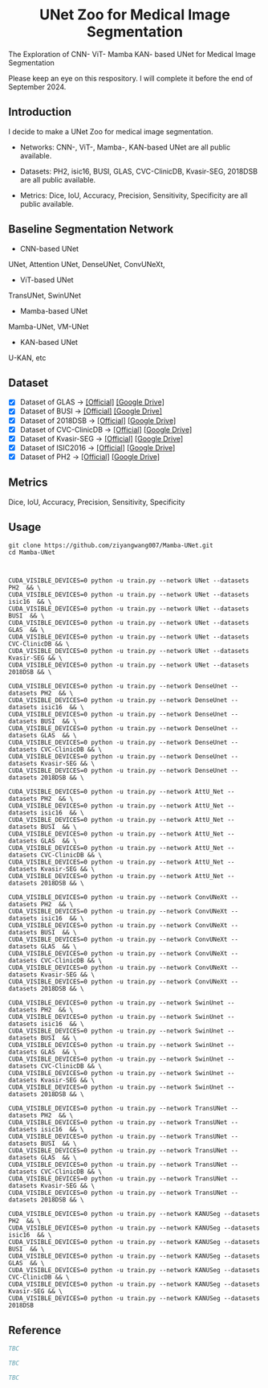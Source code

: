 <div align="center">
<h1> UNet Zoo for Medical Image Segmentation </h1>

</div>

The Exploration of CNN- ViT- Mamba KAN- based UNet for Medical Image Segmentation


Please keep an eye on this respository. I will complete it before the end of September 2024.

## Introduction ###

I decide to make a UNet Zoo for medical image segmentation.

- Networks: CNN-, ViT-, Mamba-, KAN-based UNet are all public available.

- Datasets: PH2, isic16, BUSI, GLAS, CVC-ClinicDB, Kvasir-SEG, 2018DSB are all public available.

- Metrics: Dice, IoU, Accuracy, Precision, Sensitivity, Specificity are all public available.

## Baseline Segmentation Network

- CNN-based UNet

UNet, Attention UNet, DenseUNet, ConvUNeXt, 

- ViT-based UNet

TransUNet, SwinUNet

- Mamba-based UNet

Mamba-UNet, VM-UNet

- KAN-based UNet

U-KAN, etc

## Dataset

- [x] Dataset of GLAS  -> [[Official]](https://www.kaggle.com/datasets/sani84/glasmiccai2015-gland-segmentation/) [[Google Drive]](https://drive.google.com/file/d/1_jtN4XFQ4TC74JiLl07nR1uUr9h5CpQk/view?usp=sharing)  
- [x] Dataset of BUSI  -> [[Official]](https://www.kaggle.com/datasets/aryashah2k/breast-ultrasound-images-dataset/)  [[Google Drive]](https://drive.google.com/file/d/1v4pWl6vQDNmFMJShzhpoxdiQ6Ixvz3gC/view?usp=sharing)  
- [x] Dataset of 2018DSB   -> [[Official]](https://www.kaggle.com/competitions/data-science-bowl-2018/)  [[Google Drive]](https://drive.google.com/file/d/1LnonyBfGWrd4TQqX80WYWxzrO0nYRzXZ/view?usp=sharing) 
- [x] Dataset of CVC-ClinicDB  -> [[Official]](https://paperswithcode.com/dataset/cvc-clinicdb/)  [[Google Drive]](https://drive.google.com/file/d/1FuZRCkUsKuMezhPKmqP6CrFGL1X4K8RN/view?usp=sharing) 
- [x] Dataset of Kvasir-SEG  -> [[Official]](https://arxiv.org/abs/1911.07069/)  [[Google Drive]](https://drive.google.com/file/d/1yFYWp12ZEmbQOqNX--fBJdUc0va_HDq0/view?usp=sharing) 
- [x] Dataset of ISIC2016  -> [[Official]](https://challenge.isic-archive.com/landing/2016//)  [[Google Drive]](https://drive.google.com/file/d/18RHPlZU_hckZ4STLh7JUhHybMjK7mluC/view?usp=sharing) 
- [x] Dataset of PH2  -> [[Official]](https://ieeexplore.ieee.org/document/6610779/)  [[Google Drive]](https://drive.google.com/file/d/1g4byKNeSKzH7qiwbDn3g5FIWWMLUCerX/view?usp=sharing) 

## Metrics

Dice, IoU, Accuracy, Precision, Sensitivity, Specificity


## Usage

```shell
git clone https://github.com/ziyangwang007/Mamba-UNet.git 
cd Mamba-UNet



CUDA_VISIBLE_DEVICES=0 python -u train.py --network UNet --datasets PH2  && \
CUDA_VISIBLE_DEVICES=0 python -u train.py --network UNet --datasets isic16  && \
CUDA_VISIBLE_DEVICES=0 python -u train.py --network UNet --datasets BUSI  && \
CUDA_VISIBLE_DEVICES=0 python -u train.py --network UNet --datasets GLAS  && \
CUDA_VISIBLE_DEVICES=0 python -u train.py --network UNet --datasets CVC-ClinicDB && \
CUDA_VISIBLE_DEVICES=0 python -u train.py --network UNet --datasets Kvasir-SEG && \
CUDA_VISIBLE_DEVICES=0 python -u train.py --network UNet --datasets 2018DSB && \

CUDA_VISIBLE_DEVICES=0 python -u train.py --network DenseUnet --datasets PH2  && \
CUDA_VISIBLE_DEVICES=0 python -u train.py --network DenseUnet --datasets isic16  && \
CUDA_VISIBLE_DEVICES=0 python -u train.py --network DenseUnet --datasets BUSI  && \
CUDA_VISIBLE_DEVICES=0 python -u train.py --network DenseUnet --datasets GLAS  && \
CUDA_VISIBLE_DEVICES=0 python -u train.py --network DenseUnet --datasets CVC-ClinicDB && \
CUDA_VISIBLE_DEVICES=0 python -u train.py --network DenseUnet --datasets Kvasir-SEG && \
CUDA_VISIBLE_DEVICES=0 python -u train.py --network DenseUnet --datasets 2018DSB && \

CUDA_VISIBLE_DEVICES=0 python -u train.py --network AttU_Net --datasets PH2  && \
CUDA_VISIBLE_DEVICES=0 python -u train.py --network AttU_Net --datasets isic16  && \
CUDA_VISIBLE_DEVICES=0 python -u train.py --network AttU_Net --datasets BUSI  && \
CUDA_VISIBLE_DEVICES=0 python -u train.py --network AttU_Net --datasets GLAS  && \
CUDA_VISIBLE_DEVICES=0 python -u train.py --network AttU_Net --datasets CVC-ClinicDB && \
CUDA_VISIBLE_DEVICES=0 python -u train.py --network AttU_Net --datasets Kvasir-SEG && \
CUDA_VISIBLE_DEVICES=0 python -u train.py --network AttU_Net --datasets 2018DSB && \

CUDA_VISIBLE_DEVICES=0 python -u train.py --network ConvUNeXt --datasets PH2  && \
CUDA_VISIBLE_DEVICES=0 python -u train.py --network ConvUNeXt --datasets isic16  && \
CUDA_VISIBLE_DEVICES=0 python -u train.py --network ConvUNeXt --datasets BUSI  && \
CUDA_VISIBLE_DEVICES=0 python -u train.py --network ConvUNeXt --datasets GLAS  && \
CUDA_VISIBLE_DEVICES=0 python -u train.py --network ConvUNeXt --datasets CVC-ClinicDB && \
CUDA_VISIBLE_DEVICES=0 python -u train.py --network ConvUNeXt --datasets Kvasir-SEG && \
CUDA_VISIBLE_DEVICES=0 python -u train.py --network ConvUNeXt --datasets 2018DSB && \

CUDA_VISIBLE_DEVICES=0 python -u train.py --network SwinUnet --datasets PH2  && \
CUDA_VISIBLE_DEVICES=0 python -u train.py --network SwinUnet --datasets isic16  && \
CUDA_VISIBLE_DEVICES=0 python -u train.py --network SwinUnet --datasets BUSI  && \
CUDA_VISIBLE_DEVICES=0 python -u train.py --network SwinUnet --datasets GLAS  && \
CUDA_VISIBLE_DEVICES=0 python -u train.py --network SwinUnet --datasets CVC-ClinicDB && \
CUDA_VISIBLE_DEVICES=0 python -u train.py --network SwinUnet --datasets Kvasir-SEG && \
CUDA_VISIBLE_DEVICES=0 python -u train.py --network SwinUnet --datasets 2018DSB && \

CUDA_VISIBLE_DEVICES=0 python -u train.py --network TransUNet --datasets PH2  && \
CUDA_VISIBLE_DEVICES=0 python -u train.py --network TransUNet --datasets isic16  && \
CUDA_VISIBLE_DEVICES=0 python -u train.py --network TransUNet --datasets BUSI  && \
CUDA_VISIBLE_DEVICES=0 python -u train.py --network TransUNet --datasets GLAS  && \
CUDA_VISIBLE_DEVICES=0 python -u train.py --network TransUNet --datasets CVC-ClinicDB && \
CUDA_VISIBLE_DEVICES=0 python -u train.py --network TransUNet --datasets Kvasir-SEG && \
CUDA_VISIBLE_DEVICES=0 python -u train.py --network TransUNet --datasets 2018DSB && \

CUDA_VISIBLE_DEVICES=0 python -u train.py --network KANUSeg --datasets PH2  && \
CUDA_VISIBLE_DEVICES=0 python -u train.py --network KANUSeg --datasets isic16  && \
CUDA_VISIBLE_DEVICES=0 python -u train.py --network KANUSeg --datasets BUSI  && \
CUDA_VISIBLE_DEVICES=0 python -u train.py --network KANUSeg --datasets GLAS  && \
CUDA_VISIBLE_DEVICES=0 python -u train.py --network KANUSeg --datasets CVC-ClinicDB && \
CUDA_VISIBLE_DEVICES=0 python -u train.py --network KANUSeg --datasets Kvasir-SEG && \
CUDA_VISIBLE_DEVICES=0 python -u train.py --network KANUSeg --datasets 2018DSB
```


## Reference
```bibtex
TBC

TBC

TBC
```